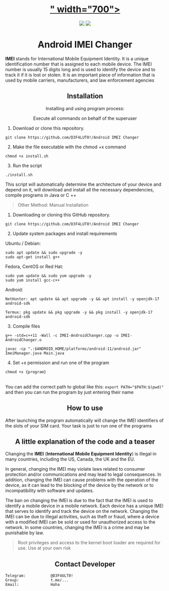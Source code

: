 <h1 align="center">
    <a href="https://github.com/D3F4LUT0!/Android-IMEI-Changer">
       " width="700">
    </a>
</h1>

<p align="center">
<a href="https://github.com/D3F4LUT0!/Android-IMEI-Changer"><img src="https://img.shields.io/static/v1?label=version&message=4.0.0&color=green"></a>
<a href="https://github.com/D3F4LUT0!/Android-IMEI-Changer/issues?q=is:issue+is:closed"><img src="https://img.shields.io/github/issues-closed/D3F4LUT0!/Android-IMEI-Changer?color=orange"></a>
</p>

<h1 align="center">Android IMEI Changer</h1>

<b>IMEI </b>stands for International Mobile Equipment Identity. It is a unique identification number that is assigned to each mobile device. The IMEI number is usually 15 digits long and is used to identify the device and to track it if it is lost or stolen. It is an important piece of information that is used by mobile carriers, manufacturers, and law enforcement agencies

<h2 align="center">Installation</h2>

<p align="center">Installing and using program process:</p>

<p align="center">Execute all commands on behalf of the superuser</p>

1. Download or clone this repository.
```
git clone https://github.com/D3F4LUT0!/Android IMEI Changer
```
2. Make the file executable with the chmod +x command
```
chmod +x install.sh
```
3. Run the script
```
./install.sh
```
<p>This script will automatically determine the architecture of your device and depend on it, will download and install all the necessary dependencies, compile programs in Java or C ++</p>

> Other Method: Manual Installation
1. Downloading or cloning this GitHub repository.
```
git clone https://github.com/D3F4LUT0!/Android IMEI Changer
```
2. Update system packages and install requirements

Ubuntu / Debian: 
```
sudo apt update && sudo upgrade -y
sudo apt-get install g++
```
Fedora, CentOS or Red Hat: 
```
sudo yum update && sudo yum upgrade -y
sudo yum install gcc-c++
```
Android:
```
NetHunter: apt update && apt upgrade -y && apt install -y openjdk-17 android-sdk
```
```
Termux: pkg update && pkg upgrade -y && pkg install -y openjdk-17 android-sdk
```
3. Compile files
```
g++ -std=c++11 -Wall -c IMEI-AndroidChanger.cpp -o IMEI-AndroidChanger.o
```
```
javac -cp ".:$ANDROID_HOME/platforms/android-11/android.jar" ImeiManager.java Main.java
```
4. Set +x permission and run one of the program
```
chmod +x {program}
```
<br>You can add the correct path to global like this: `export PATH="$PATH:$(pwd)"` and then you can run the program by just entering their name

<h2 align="center">How to use</h2>
<p>After launching the program automatically will change the IMEI identifiers of the slots of your SIM card. Your task is just to run one of the programs</p>


<h2 align="center">A little explanation of the code and a teaser</h2>

<p>Changing the <b>IMEI</b> (<b>International Mobile Equipment Identity</b>) is illegal in many countries, including the US, Canada, the UK and the EU.</p>

<p>In general, changing the IMEI may violate laws related to consumer protection and/or communications and may lead to legal consequences. In addition, changing the IMEI can cause problems with the operation of the device, as it can lead to the blocking of the device by the network or to incompatibility with software and updates.</p>

<p>The ban on changing the IMEI is due to the fact that the IMEI is used to identify a mobile device in a mobile network. Each device has a unique IMEI that serves to identify and track the device on the network. Changing the IMEI can be due to illegal activities, such as theft or fraud, where a device with a modified IMEI can be sold or used for unauthorized access to the network. In some countries, changing the IMEI is a crime and may be punishable by law.</p>

> Root privileges and access to the kernel boot loader are required for use. Use at your own risk


<h2 align="center">Contact Developer</h2>


    Telegram:           @D3F4ULT0!
    Group:              t.me/...
    Email:              Haha
